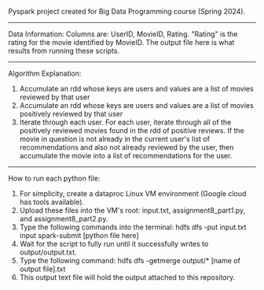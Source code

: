 Pyspark project created for Big Data Programming course (Spring 2024).
_____________________________________________________________________________
Data Information:
Columns are: UserID, MovieID, Rating. "Rating" is the rating for the movie identified by MovieID.
The output file here is what results from running these scripts.
_____________________________________________________________________________
Algorithm Explanation:
1. Accumulate an rdd whose keys are users and values are a list of movies reviewed by that user
2. Accumulate an rdd whose keys are users and values are a list of movies positively reviewed by that user
3. Iterate through each user. For each user, iterate through all of the positively reviewed movies found in the rdd of positive reviews. If the movie in question is not already in the current user's list of recommendations and also not already reviewed by the user, then accumulate the movie into a list of recommendations for the user.
_____________________________________________________________________________
How to run each python file:
1. For simplicity, create a dataproc Linux VM environment (Google cloud has tools available).
2. Upload these files into the VM's root: input.txt, assignment8_part1.py, and assignment8_part2.py.
3. Type the following commands into the terminal:
   hdfs dfs -put input.txt input
   spark-submit [python file here]
5. Wait for the script to fully run until it successfully writes to output/output.txt.
6. Type the following command:
   hdfs dfs -getmerge output/* [name of output file].txt
8. This output text file will hold the output attached to this repository.
